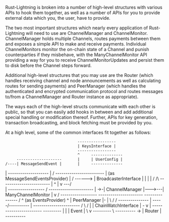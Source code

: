 Rust-Lightning is broken into a number of high-level structures with various APIs to hook
them together, as well as a number of APIs for you to provide external data which you,
the user, have to provide.

The two most important structures which nearly every application of Rust-Lightning will
need to use are ChannelManager and ChannelMonitor. ChannelManager holds multiple Channels,
routes payments between them and exposes a simple API to make and receive payments.
Individual ChannelMonitors monitor the on-chain state of a Channel and punish
counterparties if they misbehave, with the ManyChannelMonitor API providing a way for you
to receive ChannelMonitorUpdates and persist them to disk before the Channel steps forward.

Additional high-level structures that you may use are the Router (which handles receiving
channel and node announcements as well as calculating routes for sending payments) and
PeerManager (which handles the authenticated and encrypted communication protocol and
routes messages to/from a ChannelManager and Router instance as appropriate).

The ways each of the high-level structs communicate with each other is public, so that
you can easily add hooks in between and add additional special handling or modification
thereof. Further, APIs for key generation, transaction broadcasting, and block fetching
must be provided by you.

At a high level, some of the common interfaces fit together as follows:



                                    -----------------
                                    | KeysInterface |
                                    -----------------
                                    ^     --------------
         --------------------       |     | UserConfig |
    /----| MessageSendEvent |       |     --------------
   |     --------------------       |    /            ------------------------
   | (as MessageSendEventsProvider) |   /     ------> | BroadcasterInterface |
   |                     |          |  /     /\       ------------------------
   |                     ^          | v  ---/  \
   |                 ------------------ /      ----------------------
   |              ->-| ChannelManager |--->---| ManyChannelMonitor |
   v             /   ------------------       ----------------------
--------------- /        ^        (as EventsProvider)   ^
| PeerManager |-         |             \     /         /
---------------          |            --\---/----------
    |       -----------------------  /   \ /
    |       | ChainWatchInterface | -     v
    |       -----------------------   ---------
    |         |                       | Event |
     \        v                       ---------
      \   ----------
       -> | Router |
          ----------
